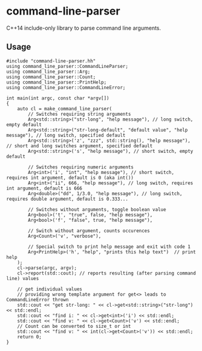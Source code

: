 # command-line-parser
C++14 include-only library to parse command line arguments.

## Usage

    #include "command-line-parser.hh"
    using command_line_parser::CommandLineParser;
    using command_line_parser::Arg;
    using command_line_parser::Count;
    using command_line_parser::PrintHelp;
    using command_line_parser::CommandLineError;

    int main(int argc, const char *argv[])
    {
        auto cl = make_command_line_parser(
            // Switches requiring string arguments
            Arg<std::string>("str-long", "help message"), // long switch, empty default
            Arg<std::string>("str-long-default", "default value", "help message"), // long switch, specified default
            Arg<std::string>('z', "zzz", std::string(), "help message"), // short and long switches argument, specified default
            Arg<std::string>('s', "help message"), // short switch, empty default

            // Switches requiring numeric arguments
            Arg<int>('i', "int", "help message"), // short switch, requires int argument, default is 0 (aka int())
            Arg<int>("ii", 666, "help message"), // long switch, requires int argument, default is 666
            Arg<double>("dd", 1/3.0, "help message"), // long switch, requires double argument, default is 0.333...

            // Switches without arguments, toggle boolean value
            Arg<bool>('t', "true", false, "help message"),
            Arg<bool>('f', "false", true, "help message"),

            // Switch without argument, counts occurences
            Arg<Count>('v', "verbose"),

            // Special switch to print help message and exit with code 1
            Arg<PrintHelp>('h', "help", "prints this help text")  // print help
        );
        cl->parse(argc, argv);
        cl->report(std::cout); // reports resulting (after parsing command line) values

        // get individual values
        // providing wrong template argument for get<> leads to CommandLineError thrown
        std::cout << "get str-long: " << cl->get<std::string>("str-long") << std::endl;
        std::cout << "find i: " << cl->get<int>('i') << std::endl;
        std::cout << "find v: " << cl->get<Count>('v') << std::endl;
        // Count can be converted to size_t or int
        std::cout << "find v: " << int(cl->get<Count>('v')) << std::endl;
        return 0;
    }
